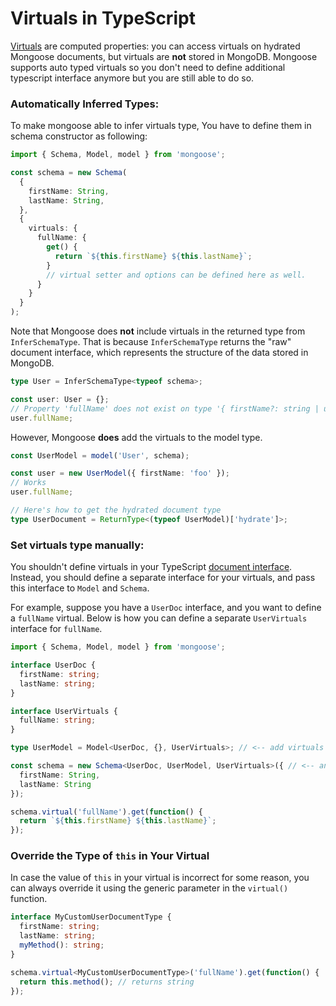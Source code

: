 # Virtuals in TypeScript

[Virtuals](../tutorials/virtuals.html) are computed properties: you can access virtuals on hydrated Mongoose documents, but virtuals are **not** stored in MongoDB.
Mongoose supports auto typed virtuals so you don't need to define additional typescript interface anymore but you are still able to do so.

### Automatically Inferred Types:

To make mongoose able to infer virtuals type, You have to define them in schema constructor as following:

```ts
import { Schema, Model, model } from 'mongoose';

const schema = new Schema(
  {
    firstName: String,
    lastName: String,
  },
  {
    virtuals: {
      fullName: {
        get() {
          return `${this.firstName} ${this.lastName}`;
        }
        // virtual setter and options can be defined here as well.
      }
    }
  }
);
```

Note that Mongoose does **not** include virtuals in the returned type from `InferSchemaType`.
That is because `InferSchemaType` returns the "raw" document interface, which represents the structure of the data stored in MongoDB.

```ts
type User = InferSchemaType<typeof schema>;

const user: User = {};
// Property 'fullName' does not exist on type '{ firstName?: string | undefined; ... }'.
user.fullName;
```

However, Mongoose **does** add the virtuals to the model type.

```ts
const UserModel = model('User', schema);

const user = new UserModel({ firstName: 'foo' });
// Works
user.fullName;

// Here's how to get the hydrated document type
type UserDocument = ReturnType<(typeof UserModel)['hydrate']>;
```

### Set virtuals type manually:

You shouldn't define virtuals in your TypeScript [document interface](../typescript.html).
Instead, you should define a separate interface for your virtuals, and pass this interface to `Model` and `Schema`.

For example, suppose you have a `UserDoc` interface, and you want to define a `fullName` virtual.
Below is how you can define a separate `UserVirtuals` interface for `fullName`.

```ts
import { Schema, Model, model } from 'mongoose';

interface UserDoc {
  firstName: string;
  lastName: string;
}

interface UserVirtuals {
  fullName: string;
}

type UserModel = Model<UserDoc, {}, UserVirtuals>; // <-- add virtuals here...

const schema = new Schema<UserDoc, UserModel, UserVirtuals>({ // <-- and here
  firstName: String,
  lastName: String
});

schema.virtual('fullName').get(function() {
  return `${this.firstName} ${this.lastName}`;
});
```

### Override the Type of `this` in Your Virtual

In case the value of `this` in your virtual is incorrect for some reason, you can always override it using the generic parameter in the `virtual()` function.

```ts
interface MyCustomUserDocumentType {
  firstName: string;
  lastName: string;
  myMethod(): string;
}

schema.virtual<MyCustomUserDocumentType>('fullName').get(function() {
  return this.method(); // returns string
});
```